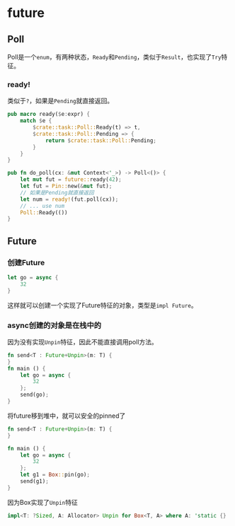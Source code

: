 # future

## Poll

Poll是一个`enum`，有两种状态，`Ready`和`Pending`，类似于`Result`，也实现了`Try`特征。

### ready!

类似于`?`，如果是`Pending`就直接返回。

```rust
pub macro ready($e:expr) {
    match $e {
        $crate::task::Poll::Ready(t) => t,
        $crate::task::Poll::Pending => {
            return $crate::task::Poll::Pending;
        }
    }
}

pub fn do_poll(cx: &mut Context<'_>) -> Poll<()> {
    let mut fut = future::ready(42);
    let fut = Pin::new(&mut fut);
    // 如果是Pending就直接返回
    let num = ready!(fut.poll(cx));
    // ... use num
    Poll::Ready(())
}
```

## Future

### 创建Future

```rust
let go = async {
    32
}
```

这样就可以创建一个实现了Future特征的对象，类型是`impl Future`。

### async创建的对象是在栈中的

因为没有实现`Unpin`特征，因此不能直接调用poll方法。

```rust
fn send<T : Future+Unpin>(m: T) {
}
fn main () {
    let go = async {
        32
    };
    send(go);
}
```

将future移到堆中，就可以安全的pinned了

```rust
fn send<T : Future+Unpin>(m: T) {
}

fn main () {
    let go = async {
        32
    };
    let g1 = Box::pin(go);
    send(g1);
}
```

因为Box实现了`Unpin`特征

```rust
impl<T: ?Sized, A: Allocator> Unpin for Box<T, A> where A: 'static {}
```

